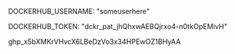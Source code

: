 DOCKERHUB_USERNAME: "someuserhere"


DOCKERHUB_TOKEN: "dckr_pat_jhQhxwAEBQjrxo4-n0tkOpEMivH"


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
